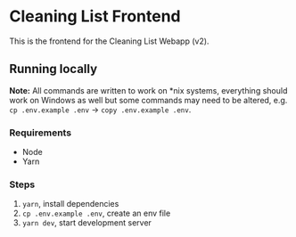 # Cleaning List Frontend

This is the frontend for the Cleaning List Webapp (v2).

## Running locally

**Note:** All commands are written to work on \*nix systems, everything should work on Windows as well but some commands may need to be altered, e.g. `cp .env.example .env` -> `copy .env.example .env`.

### Requirements

- Node
- Yarn

### Steps

1. `yarn`, install dependencies
2. `cp .env.example .env`, create an env file
3. `yarn dev`, start development server

